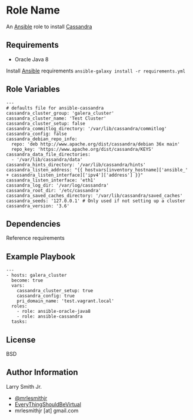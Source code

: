 Role Name
=========

An [Ansible] role to install [Cassandra]

Requirements
------------

- Oracle Java 8

Install [Ansible] requirements `ansible-galaxy install -r requirements.yml`

Role Variables
--------------

```
---
# defaults file for ansible-cassandra
cassandra_cluster_group: 'galera_cluster'
cassandra_cluster_name: 'Test Cluster'
cassandra_cluster_setup: false
cassandra_commitlog_directory: '/var/lib/cassandra/commitlog'
cassandra_config: false
cassandra_debian_repo_info:
  repo: 'deb http://www.apache.org/dist/cassandra/debian 36x main'
  repo_key: 'https://www.apache.org/dist/cassandra/KEYS'
cassandra_data_file_directories:
  - '/var/lib/cassandra/data'
cassandra_hints_directory: '/var/lib/cassandra/hints'
cassandra_listen_address: "{{ hostvars[inventory_hostname]['ansible_' + cassandra_listen_interface]['ipv4']['address'] }}"
cassandra_listen_interface: 'eth1'
cassandra_log_dir: '/var/log/cassandra'
cassandra_root_dir: '/etc/cassandra'
cassandra_saved_caches_directory: '/var/lib/cassandra/saved_caches'
cassandra_seeds: '127.0.0.1' # Only used if not setting up a cluster
cassandra_version: '3.6'
```

Dependencies
------------

Reference requirements

Example Playbook
----------------

```
---
- hosts: galera_cluster
  become: true
  vars:
    cassandra_cluster_setup: true
    cassandra_config: true
    pri_domain_name: 'test.vagrant.local'
  roles:
    - role: ansible-oracle-java8
    - role: ansible-cassandra
  tasks:
```

License
-------

BSD

Author Information
------------------


Larry Smith Jr.
- [@mrlesmithjr]
- [EveryThingShouldBeVirtual]
- mrlesmithjr [at] gmail.com

[@mrlesmithjr]: <https://twitter.com/mrlesmithjr>
[EveryThingShouldBeVirtual]: <http://everythingshouldbevirtual.com>
[Ansible]: <https://www.ansible.com>
[Cassandra]: <http://cassandra.apache.org/>
